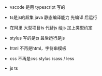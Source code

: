  - vscode 是用 typescript 写的
 - ts是js的超集
   java 静态编译能力 先编译 后运行

 - 在阿里 大型项目ts  代替js
   给js 加上类型约定

 - stylus 
    写的是ts  最后运行是js

 - html 不再是html，字符串模板  ` `
 - css 不再是css  stylus /sass / less 
 - js  ts
 
